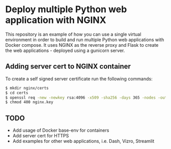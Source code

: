 # Deploy multiple Python web application with NGINX 

This repository is an example of how you can use a single virtual environment in order to build and run multiple Python web applications with Docker compose. It uses NGINX as the reverse proxy and Flask to create the web applications - deployed using a gunicorn server.

## Adding server cert to NGINX container

To create a self signed server certificate run the following commands:
```bash
$ mkdir nginx/certs
$ cd certs
$ openssl req -new -newkey rsa:4096 -x509 -sha256 -days 365 -nodes -out nginx.crt -keyout nginx.key    
$ chmod 400 nginx.key
```

## TODO
- Add usage of Docker base-env for containers
- Add server cert for HTTPS
- Add examples for other web applications, i.e. Dash, Vizro, Streamlit